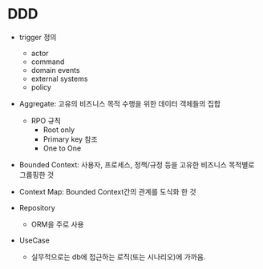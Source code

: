 #   DDD

*   trigger 정의
    *   actor
    *   command
    *   domain events
    *   external systems
    *   policy
*   Aggregate:  고유의 비즈니스 목적 수행을 위한 데이터 객체들의 집합
    *   RPO 규칙
        *   Root only
        *   Primary key 참조
        *   One to One

*   Bounded Context:  사용자, 프로세스, 정책/규정 등을 고유한 비즈니스 목적별로 그룹핑한 것

*   Context Map: Bounded Context간의 관계를 도식화 한 것

*   Repository
    *   ORM을 주로 사용

*   UseCase
    *   실무적으로는 db에 접근하는 로직(또는 시나리오)에 가까움.